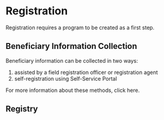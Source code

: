 # Registration

Registration requires a program to be created as a first step.&#x20;





## Beneficiary Information Collection

Beneficiary information can be collected in two ways:&#x20;

1. assisted by a field registration officer or registration agent
2. self-registration using Self-Service Portal

For more information about these methods, click here.

## Registry





##



